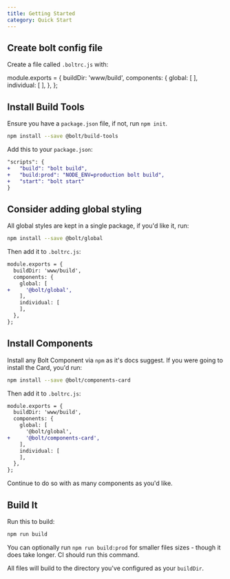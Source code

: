 ```yaml
---
title: Getting Started
category: Quick Start
---
```


## Create bolt config file

Create a file called `.boltrc.js` with:

<bolt-code-snippet lang="javascript">
module.exports = {
  buildDir: 'www/build',
  components: {
    global: [
    ],
    individual: [
    ],
  },
};
</bolt-code-snippet>

## Install Build Tools

Ensure you have a `package.json` file, if not, run `npm init`.

```bash
npm install --save @bolt/build-tools
```

Add this to your `package.json`:

```diff
"scripts": {
+   "build": "bolt build",
+   "build:prod": "NODE_ENV=production bolt build",
+   "start": "bolt start"
}
```

## Consider adding global styling

All global styles are kept in a single package, if you'd like it, run:

```bash
npm install --save @bolt/global
```

Then add it to `.boltrc.js`:

```diff
module.exports = {
  buildDir: 'www/build',
  components: {
    global: [
+     '@bolt/global', 
    ],
    individual: [
    ],
  },
};
```

## Install Components

Install any Bolt Component via `npm` as it's docs suggest. If you were going to install the Card, you'd run:

```bash
npm install --save @bolt/components-card
```

Then add it to `.boltrc.js`:

```diff
module.exports = {
  buildDir: 'www/build',
  components: {
    global: [
      '@bolt/global', 
+     '@bolt/components-card', 
    ],
    individual: [
    ],
  },
};
```

Continue to do so with as many components as you'd like.

## Build It

Run this to build:

```bash
npm run build
```

You can optionally run `npm run build:prod` for smaller files sizes - though it does take longer. CI should run this command.

All files will build to the directory you've configured as your `buildDir`.

